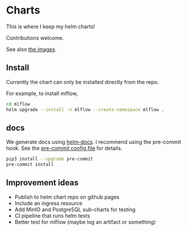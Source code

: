 # Charts

This is where I keep my helm charts!

Contributions welcome.

See also [the images](https://github.com/dingobar/images).

## Install

Currently the chart can only be installed directly from the repo.

For example, to install mlflow,

```sh
cd mlflow
helm upgrade --install -n mlflow --create-namespace mlflow .
```

## docs

We generate docs using [helm-docs](https://github.com/norwoodj/helm-docs). I recommend using the pre-commit hook.
See the [pre-commit config file](./.pre-commit-config.yaml) for details.

```sh
pip3 install --upgrade pre-commit
pre-commit install
```

## Improvement ideas

- Publish to helm chart repo on github pages
- Include an ingress resource
- Add MinIO and PostgreSQL sub-charts for testing
- CI pipeline that runs helm tests
- Better test for mlflow (maybe log an artifact or something)
